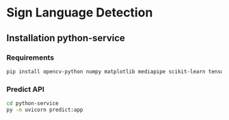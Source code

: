 # Sign Language Detection

## Installation python-service
### Requirements
```sh
pip install opencv-python numpy matplotlib mediapipe scikit-learn tensorflow fastapi
```
### Predict API
```sh
cd python-service
py -m uvicorn predict:app
```